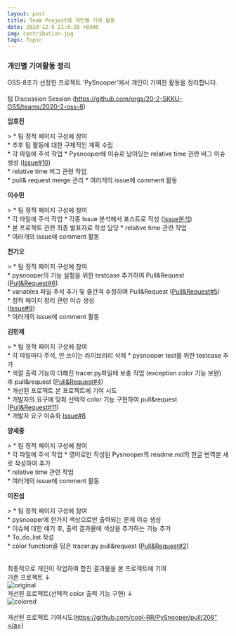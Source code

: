 ```yaml
---
layout: post
title: Team Project에 개인별 기여 활동
date: 2020-12-5 21:8:28 +0300
img: contribution.jpg
tags: Topic
---
```



### 개인별 기여활동 정리<br>
 OSS-8조가 선정한 프로젝트 'PySnooper'에서 개인이 기여한 활동을 정리합니다.<br><br>
팀 Discussion Session (<a href="https://github.com/orgs/20-2-SKKU-OSS/teams/2020-2-oss-8">https://github.com/orgs/20-2-SKKU-OSS/teams/2020-2-oss-8</a>)<br>

<p><strong> 임호진  </strong></p>
> * 팀 정적 페이지 구성에 참여<br>
* 추후 팀 활동에 대한 구체적인 계획 수립<br>
* 각 파일에 주석 작업
* Pysnooper에 이슈로 남아있는 relative time 관련 버그 이슈 생성 (<a href="https://github.com/20-2-SKKU-OSS/PySnooper-8/issues/10">Issue#10</a>)<br>
* relative time 버그 관련 작업<br>
* pull& request merge 관리
* 여러개의 issue에 comment 활동<br>

<p><strong> 이수민 </strong></p>
> * 팀 정적 페이지 구성에 참여<br> 
* 각 파일에 주석 작업
* 각종 Issue 분석해서 포스트로 작성 (<a href="https://20-2-skku-oss.github.io/2020-2-OSS-8/2020/12/05/team_fourth/">Issue분석</a>)<br>
* 본 프로젝트 관련 최종 발표자료 작성 담당
* relative time 관련 작업 <br>
* 여러개의 issue에 comment  활동<br>

<p><strong> 천기오 </strong></p>
> * 팀 정적 페이지 구성에 참여<br>
* pysnooper의 기능 실험을 위한 testcase 추가하여 Pull&Request (<a href="https://github.com/20-2-SKKU-OSS/PySnooper-8/pull/6">Pull&Request#6</a>)<br>
* variables 파일 주석 추가 및 줄간격 수정하여 Pull&Request (<a href="https://github.com/20-2-SKKU-OSS/PySnooper-8/pull/5">Pull&Request#5</a>)<br>
* 정적 페이지 정리 관련 이슈 생성<br> (<a href="https://github.com/20-2-SKKU-OSS/PySnooper-8/issues/9">Issue#9</a>)<br>
* 여러개의 issue에 comment 활동<br>

<p><strong> 김민제 </strong></p>
> * 팀 정적 페이지 구성에 참여<br>
* 각 파일마다 주석, 안 쓰이는 라이브러리 삭제
* pysnooper test를 위한 testcase 추가<br>
* 색깔 출력 기능이 더해진 tracer.py파일에 보충 작업 (exception color 기능 보완) 후 pull&request (<a href="https://github.com/20-2-SKKU-OSS/PySnooper-8/pull/4">Pull&Request#4</a>)<br>
* 개선된 프로젝트 본 프로젝트에 기여 시도<br>
* 개발자의 요구에 맞춰 선택적 color 기능 구현하여 pull&request (<a href="https://github.com/20-2-SKKU-OSS/PySnooper-8/pull/11/commits/5e1d6983fa40a7bd44aedbee24dbe06a910cdfd9">Pull&Request#11</a>)<br>
* 개발자 요구 이슈화 <a href="https://github.com/20-2-SKKU-OSS/PySnooper-8/issues/8">Issue#8</a><br>

<p><strong> 양세중 </strong></p>
> * 팀 정적 페이지 구성에 참여<br>
* 각 파일에 주석 작업
* 영어로만 작성된 Pysnooper의 readme.md의 한글 번역본 새로 작성하여 추가<br>
* relative time 관련 작업<br>
* 여러개의 issue에 comment 활동<br>

<p><strong> 이진섭 </strong></p>
> * 팀 정적 페이지 구성에 참여<br>
* pysnooper에 한가지 색상으로만 출력되는 문제 이슈 생성<br>
* 이슈에 대한 얘기 후, 출력 결과물에 색상을 추가하는 기능 추가<br>
* To_do_list 작성<br>
* color function을 담은 tracer.py pull&request (<a href="https://github.com/20-2-SKKU-OSS/PySnooper-8/pull/2">Pull&Request#2</a>)<br><br>

최종적으로 개인이 작업하여 합친 결과물을 본 프로젝트에 기여<br>
기존 프로젝트 ↓<br>
![original]({{site.baseurl}}/images/origin_pysnooper.jpg)<br>
개선된 프로젝트(선택적 color 출력 기능 구현) ↓<br>
![colored]({{site.baseurl}}/images/colored_pysnooper.jpg)<br>
<br>
개선된 프로젝트 기여시도(<a href="https://github.com/cool-RR/PySnooper/pull/208">https://github.com/cool-RR/PySnooper/pull/208"</a>)<br>
